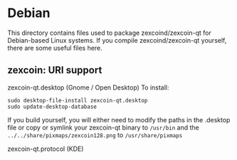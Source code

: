 
Debian
====================
This directory contains files used to package zexcoind/zexcoin-qt
for Debian-based Linux systems. If you compile zexcoind/zexcoin-qt yourself, there are some useful files here.

## zexcoin: URI support ##


zexcoin-qt.desktop  (Gnome / Open Desktop)
To install:

	sudo desktop-file-install zexcoin-qt.desktop
	sudo update-desktop-database

If you build yourself, you will either need to modify the paths in
the .desktop file or copy or symlink your zexcoin-qt binary to `/usr/bin`
and the `../../share/pixmaps/zexcoin128.png` to `/usr/share/pixmaps`

zexcoin-qt.protocol (KDE)

